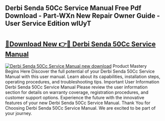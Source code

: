 ## Derbi Senda 50Cc Service Manual Free Pdf Download - Part-WXn New Repair Owner Guide - User Service Edition wIUyT

# <h2><a href="http://bc68012.oget.top/?id=Derbi+Senda+50Cc+Service+Manual">🔗Download New 👉🔴 Derbi Senda 50Cc Service Manual</a></h2>

[![Derbi Senda 50Cc Service Manual new download](https://i.imgur.com/5g1atiW.png)](http://bc68012.oget.top/?id=Derbi+Senda+50Cc+Service+Manual)
Product Mastery Begins Here Discover the full potential of your Derbi Senda 50Cc Service Manual with this user manual. Learn about its capabilities, installation steps, operating procedures, and troubleshooting tips. Important User Information Derbi Senda 50Cc Service Manual Please review the user information section for details on warranty coverage, registration procedures, and customer support options. Experience the future with the innovative features of your new Derbi Senda 50Cc Service Manual. Thank You for Choosing Derbi Senda 50Cc Service Manual. We are excited to be part of your journey.
